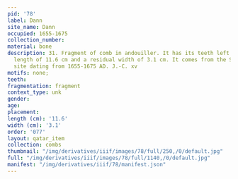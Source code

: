 ```yaml
---
pid: '78'
label: Dann
site_name: Dann
occupied: 1655-1675
collection_number:
material: bone
description: 31. Fragment of comb in andouiller. It has its teeth left and has a residual
  length of 11.6 cm and a residual width of 3.1 cm. It comes from the Seneca Dann
  site dating from 1655-1675 AD. J.-C. xv
motifs: none;
teeth:
fragmentation: fragment
context_type: unk
gender:
age:
placement:
length (cm): '11.6'
width (cm): '3.1'
order: '077'
layout: qatar_item
collection: combs
thumbnail: "/img/derivatives/iiif/images/78/full/250,/0/default.jpg"
full: "/img/derivatives/iiif/images/78/full/1140,/0/default.jpg"
manifest: "/img/derivatives/iiif/78/manifest.json"
---
```

